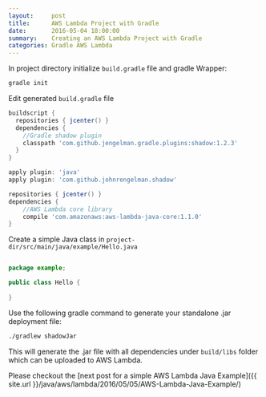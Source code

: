 ```yaml
---
layout:     post
title:      AWS Lambda Project with Gradle
date:       2016-05-04 18:00:00
summary:    Creating an AWS Lambda Project with Gradle
categories: Gradle AWS Lambda
---
```


In project directory initialize `build.gradle` file and gradle Wrapper:

```bash
gradle init
```

Edit generated `build.gradle` file

```gradle
buildscript {
  repositories { jcenter() }
  dependencies {
    //Gradle shadow plugin
    classpath 'com.github.jengelman.gradle.plugins:shadow:1.2.3'
  }
}

apply plugin: 'java'
apply plugin: 'com.github.johnrengelman.shadow'

repositories { jcenter() }
dependencies {
    //AWS Lambda core library
    compile 'com.amazonaws:aws-lambda-java-core:1.1.0'
}
```

Create a simple Java class in `project-dir/src/main/java/example/Hello.java`

```java

package example;

public class Hello {
  
}

```

Use the following gradle command to generate your standalone .jar deployment file:

```bash
./gradlew shadowJar
```

This will generate the .jar file with all dependencies under `build/libs` folder which can be uploaded to AWS Lambda.

Please checkout the [next post for a simple AWS Lambda Java Example]({{ site.url }}/java/aws/lambda/2016/05/05/AWS-Lambda-Java-Example/)
